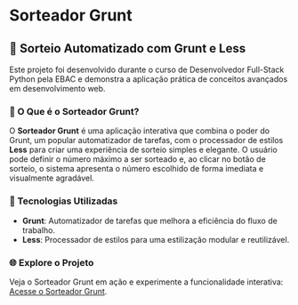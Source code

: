 # Sorteador Grunt

## 🎲 Sorteio Automatizado com Grunt e Less

Este projeto foi desenvolvido durante o curso de Desenvolvedor Full-Stack Python pela EBAC e demonstra a aplicação prática de conceitos avançados em desenvolvimento web. 

### 🚀 O Que é o Sorteador Grunt?

O **Sorteador Grunt** é uma aplicação interativa que combina o poder do Grunt, um popular automatizador de tarefas, com o processador de estilos **Less** para criar uma experiência de sorteio simples e elegante. O usuário pode definir o número máximo a ser sorteado e, ao clicar no botão de sorteio, o sistema apresenta o número escolhido de forma imediata e visualmente agradável.

### 🔧 Tecnologias Utilizadas

- **Grunt**: Automatizador de tarefas que melhora a eficiência do fluxo de trabalho.
- **Less**: Processador de estilos para uma estilização modular e reutilizável.

### 🌐 Explore o Projeto

Veja o Sorteador Grunt em ação e experimente a funcionalidade interativa: [Acesse o Sorteador Grunt](https://sorteadorgruntmono.vercel.app/).
